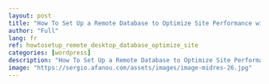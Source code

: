 ```yaml
---
layout: post
title: "How To Set Up a Remote Database to Optimize Site Performance with MySQL on Ubuntu 16.04"
author: "Full"
lang: fr
ref: howtosetup_remote_desktop_database_optimize_site
categories: [wordpress]
description: "How To Set Up a Remote Database to Optimize Site Performance with MySQL on Ubuntu 16.04"
image: "https://sergio.afanou.com/assets/images/image-midres-26.jpg"
---
```

